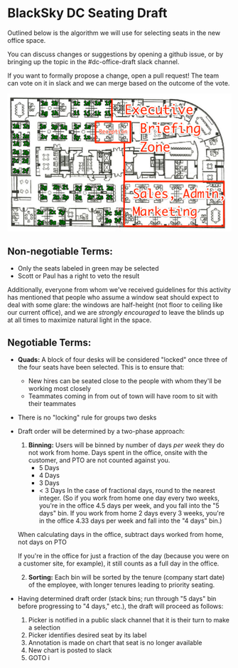 # BlackSky DC Seating Draft
Outlined below is the algorithm we will use for selecting seats in the new office space.

You can discuss changes or suggestions by opening a github issue, or by bringing up the topic in the #dc-office-draft slack channel.

If you want to formally propose a change, open a pull request! The team can vote on it in slack and we can merge based on the outcome of the vote.

![Labeled floorplan](./labeled_seats.png)

## Non-negotiable Terms:

+ Only the seats labeled in green may be selected
+ Scott or Paul has a right to veto the result

Additionally, everyone from whom we've received guidelines for this activity has mentioned that
people who assume a window seat should expect to deal with some glare:
the windows are half-height (not floor to ceiling like our current
office), and we are *strongly encouraged* to leave the blinds up at all times to
maximize natural light in the space.

## Negotiable Terms:

+ **Quads:** A block of four desks will be considered "locked" once three of the
  four seats have been selected. This is to ensure that:
  - New hires can be seated close to the people with whom they'll be working most closely
  - Teammates coming in from out of town will have room to sit with their teammates

+ There is no "locking" rule for groups two desks

+ Draft order will be determined by a two-phase approach:
  1. **Binning:** Users will be binned by number of days _per week_ they do not work from home.
     Days spent in the office, onsite with the customer, and PTO are not counted against you.
      + 5 Days
      + 4 Days
      + 3 Days
      + < 3 Days
    In the case of fractional days, round to the nearest integer.  (So if you work from home one day
    every two weeks, you're in the office 4.5 days per week, and you fall into
    the "5 days" bin.  If you work from home 2 days every 3 weeks, you're in the
    office 4.33 days per week and fall into the "4 days" bin.)

    When calculating days in the office, subtract days worked from home, not
    days on PTO

    If you're in the office for just a fraction of the day (because you were on
    a customer site, for example), it still counts as a full day in the office.

  2. **Sorting:** Each bin will be sorted by the tenure (company start date) of the employee,
     with longer tenures leading to priority seating.

+ Having determined draft order (stack bins; run through "5 days" bin before
  progressing to "4 days," etc.), the draft will proceed as follows:
  1. Picker is notified in a public slack channel that it is their turn to
     make a selection
  2. Picker identifies desired seat by its label
  3. Annotation is made on chart that seat is no longer available
  4. New chart is posted to slack
  5. GOTO i
